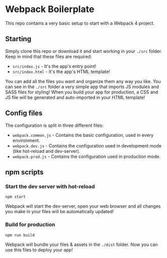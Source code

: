 # Webpack Boilerplate

This repo contains a very basic setup to start with a Webpack 4 project.

## Starting
Simply clone this repo or download it and start working in your `./src` folder.  Keep in mind that these files are required:
 - `src/index.js` - It's the app's entry point!
 - `src/index.html` - It's the app's HTML template!

You can add all the files you want and organize them any way you like.
You can see in the `./src` folder a very simple app that imports JS modules and SASS files for styling! When you build your app for production, a CSS and JS file will be generated and auto-imported in your HTML template!

## Config files
The configuration is split in three different files:

 - `webpack.common.js` - Contains the basic configuration, used in every environment.
 - `webpack.dev.js` - Contains the configuration used in development mode (like hot-reload and dev-server).
 - `webpack.prod.js` - Contains the configuration used in production mode.

## npm scripts
### Start the dev server with hot-reload

    npm start
Webpack will start the dev-server, open your web browser and all changes you make in your files will be automatically updated!

### Build for production

    npm run build
Webpack will bundle your files & assets in the `./dist` folder. Now you can use this files to deploy your app!
